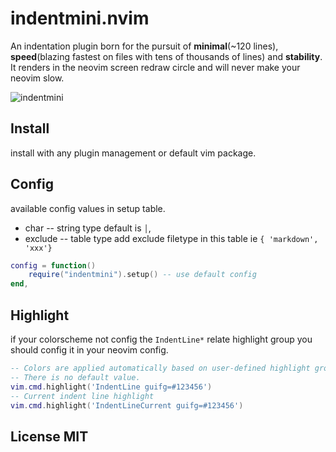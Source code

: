 # indentmini.nvim

An indentation plugin born for the pursuit of **minimal**(~120 lines), **speed**(blazing fastest on files with tens of thousands of lines) and **stability**.
It renders in the neovim screen redraw circle and will never make your neovim slow.

![indentmini](https://github.com/nvimdev/indentmini.nvim/assets/41671631/99fb6dd4-8e61-412f-aa4c-c83ee7ce3206)

## Install

install with any plugin management or default vim package.

## Config

available config values in setup table.

- char     -- string type default is `│`,
- exclude  -- table  type add exclude filetype in this table ie `{ 'markdown', 'xxx'}`

```lua
config = function()
    require("indentmini").setup() -- use default config
end,
```

## Highlight

if your colorscheme not config the `IndentLine*` relate highlight group you should config it in
your neovim config.

```lua
-- Colors are applied automatically based on user-defined highlight groups.
-- There is no default value.
vim.cmd.highlight('IndentLine guifg=#123456')
-- Current indent line highlight
vim.cmd.highlight('IndentLineCurrent guifg=#123456')
```

## License MIT

